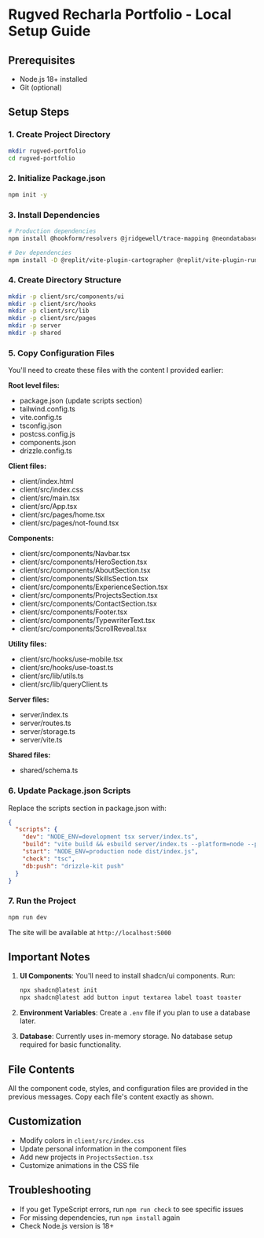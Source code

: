 # Rugved Recharla Portfolio - Local Setup Guide

## Prerequisites
- Node.js 18+ installed
- Git (optional)

## Setup Steps

### 1. Create Project Directory
```bash
mkdir rugved-portfolio
cd rugved-portfolio
```

### 2. Initialize Package.json
```bash
npm init -y
```

### 3. Install Dependencies
```bash
# Production dependencies
npm install @hookform/resolvers @jridgewell/trace-mapping @neondatabase/serverless @radix-ui/react-accordion @radix-ui/react-alert-dialog @radix-ui/react-aspect-ratio @radix-ui/react-avatar @radix-ui/react-checkbox @radix-ui/react-collapsible @radix-ui/react-context-menu @radix-ui/react-dialog @radix-ui/react-dropdown-menu @radix-ui/react-hover-card @radix-ui/react-label @radix-ui/react-menubar @radix-ui/react-navigation-menu @radix-ui/react-popover @radix-ui/react-progress @radix-ui/react-radio-group @radix-ui/react-scroll-area @radix-ui/react-select @radix-ui/react-separator @radix-ui/react-slider @radix-ui/react-slot @radix-ui/react-switch @radix-ui/react-tabs @radix-ui/react-toast @radix-ui/react-toggle @radix-ui/react-toggle-group @radix-ui/react-tooltip @tanstack/react-query class-variance-authority clsx cmdk connect-pg-simple date-fns drizzle-orm drizzle-zod embla-carousel-react express express-session framer-motion input-otp lucide-react memorystore next-themes passport passport-local react react-day-picker react-dom react-hook-form react-icons react-resizable-panels recharts tailwind-merge tailwindcss-animate tw-animate-css vaul wouter ws zod zod-validation-error

# Dev dependencies
npm install -D @replit/vite-plugin-cartographer @replit/vite-plugin-runtime-error-modal @tailwindcss/typography @tailwindcss/vite @types/connect-pg-simple @types/express @types/express-session @types/node @types/passport @types/passport-local @types/react @types/react-dom @types/ws @vitejs/plugin-react autoprefixer drizzle-kit esbuild postcss tailwindcss tsx typescript vite
```

### 4. Create Directory Structure
```bash
mkdir -p client/src/components/ui
mkdir -p client/src/hooks
mkdir -p client/src/lib
mkdir -p client/src/pages
mkdir -p server
mkdir -p shared
```

### 5. Copy Configuration Files
You'll need to create these files with the content I provided earlier:

**Root level files:**
- package.json (update scripts section)
- tailwind.config.ts
- vite.config.ts
- tsconfig.json
- postcss.config.js
- components.json
- drizzle.config.ts

**Client files:**
- client/index.html
- client/src/index.css
- client/src/main.tsx
- client/src/App.tsx
- client/src/pages/home.tsx
- client/src/pages/not-found.tsx

**Components:**
- client/src/components/Navbar.tsx
- client/src/components/HeroSection.tsx
- client/src/components/AboutSection.tsx
- client/src/components/SkillsSection.tsx
- client/src/components/ExperienceSection.tsx
- client/src/components/ProjectsSection.tsx
- client/src/components/ContactSection.tsx
- client/src/components/Footer.tsx
- client/src/components/TypewriterText.tsx
- client/src/components/ScrollReveal.tsx

**Utility files:**
- client/src/hooks/use-mobile.tsx
- client/src/hooks/use-toast.ts
- client/src/lib/utils.ts
- client/src/lib/queryClient.ts

**Server files:**
- server/index.ts
- server/routes.ts
- server/storage.ts
- server/vite.ts

**Shared files:**
- shared/schema.ts

### 6. Update Package.json Scripts
Replace the scripts section in package.json with:
```json
{
  "scripts": {
    "dev": "NODE_ENV=development tsx server/index.ts",
    "build": "vite build && esbuild server/index.ts --platform=node --packages=external --bundle --format=esm --outdir=dist",
    "start": "NODE_ENV=production node dist/index.js",
    "check": "tsc",
    "db:push": "drizzle-kit push"
  }
}
```

### 7. Run the Project
```bash
npm run dev
```

The site will be available at `http://localhost:5000`

## Important Notes

1. **UI Components**: You'll need to install shadcn/ui components. Run:
   ```bash
   npx shadcn@latest init
   npx shadcn@latest add button input textarea label toast toaster
   ```

2. **Environment Variables**: Create a `.env` file if you plan to use a database later.

3. **Database**: Currently uses in-memory storage. No database setup required for basic functionality.

## File Contents
All the component code, styles, and configuration files are provided in the previous messages. Copy each file's content exactly as shown.

## Customization
- Modify colors in `client/src/index.css`
- Update personal information in the component files
- Add new projects in `ProjectsSection.tsx`
- Customize animations in the CSS file

## Troubleshooting
- If you get TypeScript errors, run `npm run check` to see specific issues
- For missing dependencies, run `npm install` again
- Check Node.js version is 18+